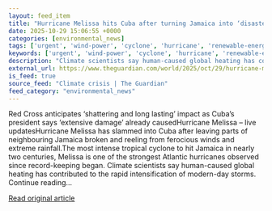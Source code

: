 ```yaml
---
layout: feed_item
title: "Hurricane Melissa hits Cuba after turning Jamaica into ‘disaster area’"
date: 2025-10-29 15:06:55 +0000
categories: [environmental_news]
tags: ['urgent', 'wind-power', 'cyclone', 'hurricane', 'renewable-energy', 'tropical-storms', 'hurricanes', 'atlantic-region']
keywords: ['urgent', 'wind-power', 'cyclone', 'hurricane', 'renewable-energy', 'melissa', 'hits']
description: "Climate scientists say human-caused global heating has contributed to the rapid intensification of modern-day storms"
external_url: https://www.theguardian.com/world/2025/oct/29/hurricane-melissa-hits-cuba-after-turning-jamaica-into-disaster-area
is_feed: true
source_feed: "Climate crisis | The Guardian"
feed_category: "environmental_news"
---
```


Red Cross anticipates ‘shattering and long lasting’ impact as Cuba’s president says ‘extensive damage’ already causedHurricane Melissa – live updatesHurricane Melissa has slammed into Cuba after leaving parts of neighbouring Jamaica broken and reeling from ferocious winds and extreme rainfall.The most intense tropical cyclone to hit Jamaica in nearly two centuries, Melissa is one of the strongest Atlantic hurricanes observed since record-keeping began. Climate scientists say human-caused global heating has contributed to the rapid intensification of modern-day storms. Continue reading...

[Read original article](https://www.theguardian.com/world/2025/oct/29/hurricane-melissa-hits-cuba-after-turning-jamaica-into-disaster-area)
